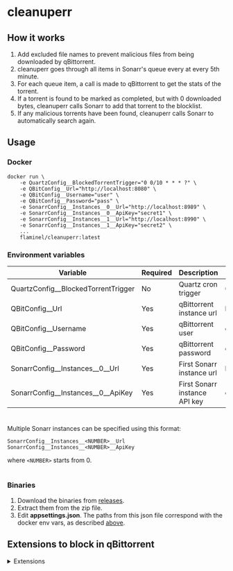# cleanuperr

## How it works

1. Add excluded file names to prevent malicious files from being downloaded by qBittorrent.
2. cleanuperr goes through all items in Sonarr's queue every at every 5th minute.
3. For each queue item, a call is made to qBittorrent to get the stats of the torrent.
4. If a torrent is found to be marked as completed, but with 0 downloaded bytes, cleanuperr calls Sonarr to add that torrent to the blocklist.
5. If any malicious torrents have been found, cleanuperr calls Sonarr to automatically search again.

## Usage

### Docker
```
docker run \
    -e QuartzConfig__BlockedTorrentTrigger="0 0/10 * * * ?" \
    -e QBitConfig__Url="http://localhost:8080" \
    -e QBitConfig__Username="user" \
    -e QBitConfig__Password="pass" \
    -e SonarrConfig__Instances__0__Url="http://localhost:8989" \
    -e SonarrConfig__Instances__0__ApiKey="secret1" \
    -e SonarrConfig__Instances__1__Url="http://localhost:8990" \
    -e SonarrConfig__Instances__1__ApiKey="secret2" \
    ...
    flaminel/cleanuperr:latest
```

### Environment variables

| Variable | Required | Description | Default value |
|---|---|---|---|
| QuartzConfig__BlockedTorrentTrigger | No | Quartz cron trigger | 0 0/5 * * * ? |
| QBitConfig__Url | Yes | qBittorrent instance url | http://localhost:8080 |
| QBitConfig__Username | Yes | qBittorrent user | empty |
| QBitConfig__Password | Yes | qBittorrent password | empty |
| SonarrConfig__Instances__0__Url | Yes | First Sonarr instance url | http://localhost:8989 |
| SonarrConfig__Instances__0__ApiKey | Yes | First Sonarr instance API key | empty |

#

Multiple Sonarr instances can be specified using this format:

```
SonarrConfig__Instances__<NUMBER>__Url
SonarrConfig__Instances__<NUMBER>__ApiKey
```

where `<NUMBER>` starts from 0.

#

### Binaries
1. Download the binaries from [releases](https://github.com/flmorg/cleanuperr/releases).
2. Extract them from the zip file.
3. Edit **appsettings.json**. The paths from this json file correspond with the docker env vars, as described [above](/README.md#environment-variables).
## Extensions to block in qBittorrent
<details> 
    <summary>Extensions</summary>
    <pre><code>*(sample).*
*.0xe
*.73k
*.73p
*.7z
*.89k
*.89z
*.8ck
*.a7r
*.ac
*.acc
*.ace
*.acr
*.actc
*.action
*.actm
*.ade
*.adp
*.afmacro
*.afmacros
*.ahk
*.ai
*.aif
*.air
*.alz
*.api
*.apk
*.app
*.appimage
*.applescript
*.application
*.appx
*.arc
*.arj
*.arscript
*.asb
*.asp
*.aspx
*.aspx-exe
*.atmx
*.azw2
*.ba_
*.bak
*.bas
*.bash
*.bat
*.bdjo
*.bdmv
*.beam
*.bin
*.bmp
*.bms
*.bns
*.bsa
*.btm
*.bz2
*.c
*.cab
*.caction
*.cci
*.cda
*.cdb
*.cel
*.celx
*.cfs
*.cgi
*.cheat
*.chm
*.ckpt
*.cla
*.class
*.clpi
*.cmd
*.cof
*.coffee
*.com
*.command
*.conf
*.config
*.cpl
*.crt
*.cs
*.csh
*.csharp
*.csproj
*.css
*.csv
*.cue
*.cur
*.cyw
*.daemon
*.dat
*.data-00000-of-00001
*.db
*.deamon
*.deb
*.dek
*.diz
*.dld
*.dll
*.dmc
*.dmg
*.doc
*.docb
*.docm
*.docx
*.dot
*.dotb
*.dotm
*.drv
*.ds
*.dw
*.dword
*.dxl
*.e_e
*.ear
*.ebacmd
*.ebm
*.ebs
*.ebs2
*.ecf
*.eham
*.elf
*.elf-so
*.email
*.emu
*.epk
*.es
*.esh
*.etc
*.ex4
*.ex5
*.ex_
*.exe
*.exe-only
*.exe-service
*.exe-small
*.exe1
*.exopc
*.exz
*.ezs
*.ezt
*.fas
*.fba
*.fky
*.flac
*.flatpak
*.flv
*.fpi
*.frs
*.fxp
*.gadget
*.gat
*.gif
*.gifv
*.gm9
*.gpe
*.gpu
*.gs
*.gz
*.h5
*.ham
*.hex
*.hlp
*.hms
*.hpf
*.hta
*.hta-psh
*.htaccess
*.htm
*.html
*.icd
*.icns
*.ico
*.idx
*.iim
*.img
*.index
*.inf
*.ini
*.ink
*.ins
*.ipa
*.ipf
*.ipk
*.ipsw
*.iqylink
*.iso
*.isp
*.isu
*.ita
*.izh
*.izma ace
*.jar
*.java
*.jpeg
*.jpg
*.js
*.js_be
*.js_le
*.jse
*.jsf
*.json
*.jsp
*.jsx
*.kix
*.ksh
*.kx
*.lck
*.ldb
*.lib
*.link
*.lnk
*.lo
*.lock
*.log
*.loop-vbs
*.ls
*.m3u
*.m4a
*.mac
*.macho
*.mamc
*.manifest
*.mcr
*.md
*.mda
*.mdb
*.mde
*.mdf
*.mdn
*.mdt
*.mel
*.mem
*.meta
*.mgm
*.mhm
*.mht
*.mhtml
*.mid
*.mio
*.mlappinstall
*.mlx
*.mm
*.mobileconfig
*.model
*.moo
*.mp3
*.mpa
*.mpk
*.mpls
*.mrc
*.mrp
*.ms
*.msc
*.msh
*.msh1
*.msh1xml
*.msh2
*.msh2xml
*.mshxml
*.msi
*.msi-nouac
*.msix
*.msl
*.msp
*.mst
*.msu
*.mxe
*.n
*.ncl
*.net
*.nexe
*.nfo
*.nrg
*.num
*.nzb.bz2
*.nzb.gz
*.nzbs
*.ocx
*.odt
*.ore
*.ost
*.osx
*.osx-app
*.otm
*.out
*.ova
*.p
*.paf
*.pak
*.pb
*.pcd
*.pdb
*.pdf
*.pea
*.perl
*.pex
*.phar
*.php
*.php5
*.pif
*.pkg
*.pl
*.plsc
*.plx
*.png
*.pol
*.pot
*.potm
*.powershell
*.ppam
*.ppkg
*.pps
*.ppsm
*.ppt
*.pptm
*.pptx
*.prc
*.prg
*.ps
*.ps1
*.ps1xml
*.ps2
*.ps2xml
*.psc1
*.psc2
*.psd
*.psd1
*.psh
*.psh-cmd
*.psh-net
*.psh-reflection
*.psm1
*.pst
*.pt
*.pvd
*.pwc
*.pxo
*.py
*.pyc
*.pyd
*.pyo
*.python
*.pyz
*.qit
*.qpx
*.ram
*.rar
*.raw
*.rb
*.rbf
*.rbx
*.readme
*.reg
*.resources
*.resx
*.rfs
*.rfu
*.rgs
*.rm
*.rox
*.rpg
*.rpj
*.rpm
*.ruby
*.run
*.rxe
*.s2a
*.sample
*.sapk
*.savedmodel
*.sbs
*.sca
*.scar
*.scb
*.scf
*.scpt
*.scptd
*.scr
*.script
*.sct
*.seed
*.server
*.service
*.sfv
*.sh
*.shb
*.shell
*.shortcut
*.shs
*.shtml
*.sit
*.sitx
*.sk
*.sldm
*.sln
*.smm
*.snap
*.snd
*.spr
*.sql
*.sqx
*.srec
*.srt
*.ssm
*.sts
*.sub
*.svg
*.swf
*.sys
*.tar
*.tar.gz
*.tbl
*.tbz
*.tcp
*.text
*.tf
*.tgz
*.thm
*.thmx
*.thumb
*.tiapp
*.tif
*.tiff
*.tipa
*.tmp
*.tms
*.toast
*.torrent
*.tpk
*.txt
*.u3p
*.udf
*.upk
*.upx
*.url
*.uvm
*.uw8
*.vb
*.vba
*.vba-exe
*.vba-psh
*.vbapplication
*.vbe
*.vbs
*.vbscript
*.vbscript 
*.vcd
*.vdo
*.vexe
*.vhd
*.vhdx
*.vlx
*.vm
*.vmdk
*.vob
*.vocab
*.vpm
*.vxp
*.war
*.wav
*.wbk
*.wcm
*.webm
*.widget
*.wim
*.wiz
*.wma
*.workflow
*.wpk
*.wpl
*.wpm
*.wps
*.ws
*.wsc
*.wsf
*.wsh
*.x86
*.x86_64
*.xaml
*.xap
*.xbap
*.xbe
*.xex
*.xig
*.xla
*.xlam
*.xll
*.xlm
*.xls
*.xlsb
*.xlsm
*.xlsx
*.xlt
*.xltb
*.xltm
*.xlw
*.xml
*.xqt
*.xrt
*.xys
*.xz
*.ygh
*.z
*.zip
*.zipx
*.zl9
*.zoo
*sample.avchd
*sample.avi
*sample.mkv
*sample.mov
*sample.mp4
*sample.webm
*sample.wmv
Trailer.*
VOSTFR
api
</code></pre>
</details>